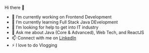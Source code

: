 Hi there 👋

- 🔭 I’m currently working on Frontend Development
- 🌱 I’m currently learning Full Stack Java DEvelopment
- 🤔 I’m looking for help to get into IT industry
- 💬 Ask me about Java (Core & Advanced), Web Tech, and ReactJS
- 📫 Connect with me on <a href="https://www.linkedin.com/in/saqulain-mushtaque-5898b3231" target="_blank">LinkedIn</a>
- ⚡ I love to do Vlogging
